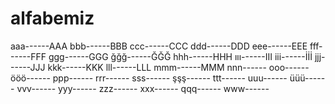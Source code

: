 # alfabemiz
aaa------AAA
bbb------BBB
ccc------CCC
ddd------DDD
eee------EEE
fff------FFF
ggg------GGG
ğğğ------ĞĞĞ
hhh------HHH
ııı------III
iii------İİİ
jjj------JJJ
kkk------KKK
lll------LLL
mmm------MMM
nnn------
ooo------
ööö------
ppp------
rrr------
sss------
şşş------
ttt------
uuu------
üüü------
vvv------
yyy------
zzz------
xxx------
qqq------
www------
